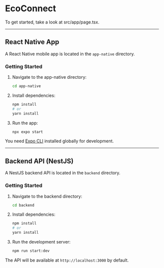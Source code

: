 # EcoConnect
To get started, take a look at src/app/page.tsx.

---

## React Native App

A React Native mobile app is located in the `app-native` directory.

### Getting Started

1. Navigate to the app-native directory:
   ```bash
   cd app-native
   ```
2. Install dependencies:
   ```bash
   npm install
   # or
   yarn install
   ```
3. Run the app:
   ```bash
   npx expo start
   ```

You need [Expo CLI](https://docs.expo.dev/get-started/installation/) installed globally for development.

---

## Backend API (NestJS)

A NestJS backend API is located in the `backend` directory.

### Getting Started

1. Navigate to the backend directory:
   ```bash
   cd backend
   ```
2. Install dependencies:
   ```bash
   npm install
   # or
   yarn install
   ```
3. Run the development server:
   ```bash
   npm run start:dev
   ```

The API will be available at `http://localhost:3000` by default.
